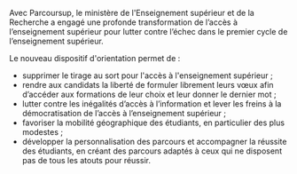 <p id="brief">
  Avec Parcoursup, le ministère de l'Enseignement supérieur et de la Recherche a engagé une profonde transformation de l’accès à l’enseignement supérieur pour lutter contre l’échec dans le premier cycle de l’enseignement supérieur.
</p>
<p>
  Le nouveau dispositif d'orientation permet de  :
  <ul>
    <li>supprimer le tirage au sort pour l'accès à l'enseignement supérieur ;</li>
    <li>rendre aux candidats la liberté de formuler librement leurs vœux afin d’accéder aux formations de leur choix et leur donner le dernier mot ;</li>
    <li>lutter contre les inégalités d’accès à l’information et lever les freins à la démocratisation de l’accès à l’enseignement supérieur ;</li>
    <li>favoriser la mobilité géographique des étudiants, en particulier des plus modestes ;</li>
    <li>développer la personnalisation des parcours et accompagner la réussite des étudiants, en créant des parcours adaptés à ceux qui ne disposent pas de tous les atouts pour réussir.</li>
  </ul>
</p>
